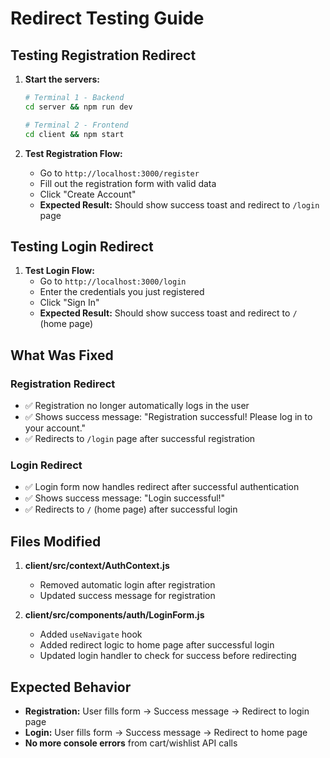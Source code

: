 # Redirect Testing Guide

## Testing Registration Redirect

1. **Start the servers:**
   ```bash
   # Terminal 1 - Backend
   cd server && npm run dev
   
   # Terminal 2 - Frontend
   cd client && npm start
   ```

2. **Test Registration Flow:**
   - Go to `http://localhost:3000/register`
   - Fill out the registration form with valid data
   - Click "Create Account"
   - **Expected Result:** Should show success toast and redirect to `/login` page

## Testing Login Redirect

1. **Test Login Flow:**
   - Go to `http://localhost:3000/login`
   - Enter the credentials you just registered
   - Click "Sign In"
   - **Expected Result:** Should show success toast and redirect to `/` (home page)

## What Was Fixed

### Registration Redirect
- ✅ Registration no longer automatically logs in the user
- ✅ Shows success message: "Registration successful! Please log in to your account."
- ✅ Redirects to `/login` page after successful registration

### Login Redirect
- ✅ Login form now handles redirect after successful authentication
- ✅ Shows success message: "Login successful!"
- ✅ Redirects to `/` (home page) after successful login

## Files Modified

1. **client/src/context/AuthContext.js**
   - Removed automatic login after registration
   - Updated success message for registration

2. **client/src/components/auth/LoginForm.js**
   - Added `useNavigate` hook
   - Added redirect logic to home page after successful login
   - Updated login handler to check for success before redirecting

## Expected Behavior

- **Registration:** User fills form → Success message → Redirect to login page
- **Login:** User fills form → Success message → Redirect to home page
- **No more console errors** from cart/wishlist API calls
